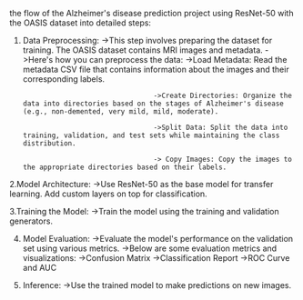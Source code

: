 the flow of the Alzheimer's disease prediction project using ResNet-50 with the OASIS dataset into detailed steps:
 
1. Data Preprocessing:
                    ->This step involves preparing the dataset for training. The OASIS dataset contains MRI images and metadata.
                    ->Here's how you can preprocess the data:
                                       ->Load Metadata: Read the metadata CSV file that contains information about the images and their corresponding labels.
   
                                       ->Create Directories: Organize the data into directories based on the stages of Alzheimer's disease (e.g., non-demented, very mild, mild, moderate).
   
                                       ->Split Data: Split the data into training, validation, and test sets while maintaining the class distribution.
   
                                       -> Copy Images: Copy the images to the appropriate directories based on their labels.

2.Model Architecture:
                    ->Use ResNet-50 as the base model for transfer learning. Add custom layers on top for classification.

3.Training the Model: 
                    ->Train the model using the training and validation generators.
                    
4. Model Evaluation:
                      ->Evaluate the model's performance on the validation set using various metrics.
                      ->Below are some evaluation metrics and visualizations:
                                            ->Confusion Matrix
                                            ->Classification Report
                                            ->ROC Curve and AUC
    

6. Inference:
             ->Use the trained model to make predictions on new images.
                      
